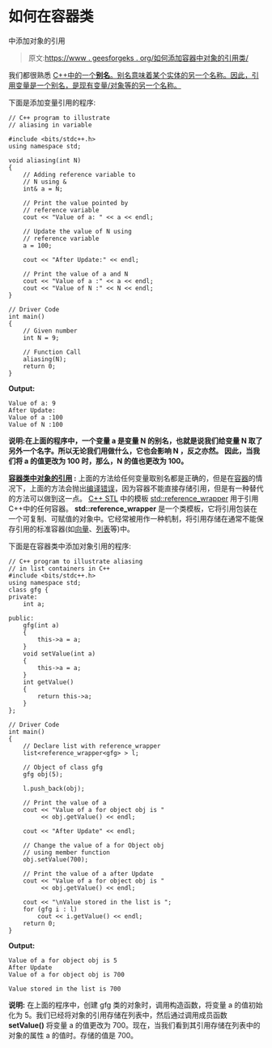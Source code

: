 # 如何在容器类

中添加对象的引用

> 原文:[https://www . geesforgeks . org/如何添加容器中对象的引用类/](https://www.geeksforgeeks.org/how-to-add-reference-of-an-object-in-container-classes/)

我们都很熟悉 [C++中的一个**别名**。别名意味着某个实体的另一个名称。因此，引用变量是一个别名，是现有变量/对象等的另一个名称。](https://www.geeksforgeeks.org/c-plus-plus/)

下面是添加变量引用的程序:

```
// C++ program to illustrate
// aliasing in variable

#include <bits/stdc++.h>
using namespace std;

void aliasing(int N)
{
    // Adding reference variable to
    // N using &
    int& a = N;

    // Print the value pointed by
    // reference variable
    cout << "Value of a: " << a << endl;

    // Update the value of N using
    // reference variable
    a = 100;

    cout << "After Update:" << endl;

    // Print the value of a and N
    cout << "Value of a :" << a << endl;
    cout << "Value of N :" << N << endl;
}

// Driver Code
int main()
{
    // Given number
    int N = 9;

    // Function Call
    aliasing(N);
    return 0;
}
```

**Output:**

```
Value of a: 9
After Update:
Value of a :100
Value of N :100

```

**说明:**在上面的程序中，一个变量 **a** 是变量 **N** 的别名，也就是说我们给变量 **N** 取了另外一个名字。所以无论我们用**做什么，它也会影响 **N** ，反之亦然。
因此，当我们将 **a 的值更改为 100** 时，那么，N 的值也更改为 100。**

**<u>容器类中对象的引用</u> :**
上面的方法给任何变量取别名都是正确的，但是在[容器](https://www.geeksforgeeks.org/containers-cpp-stl/)的情况下，上面的方法会抛出[编译错误](https://www.geeksforgeeks.org/errors-in-cc/)，因为容器不能直接存储引用，但是有一种替代的方法可以做到这一点。 [C++ STL](https://www.geeksforgeeks.org/the-c-standard-template-library-stl/) 中的模板 [std::reference_wrapper](https://www.geeksforgeeks.org/reference_wrapper-in-cpp/) 用于引用 C++中的任何容器。 **std::reference_wrapper** 是一个类模板，它将引用包装在一个可复制、可赋值的对象中。它经常被用作一种机制，将引用存储在通常不能保存引用的标准容器(如[向量](https://www.geeksforgeeks.org/vector-in-cpp-stl/)、[列表](https://www.geeksforgeeks.org/list-cpp-stl/)等)中。

下面是在容器类中添加对象引用的程序:

```
// C++ program to illustrate aliasing
// in list containers in C++
#include <bits/stdc++.h>
using namespace std;
class gfg {
private:
    int a;

public:
    gfg(int a)
    {
        this->a = a;
    }
    void setValue(int a)
    {
        this->a = a;
    }
    int getValue()
    {
        return this->a;
    }
};

// Driver Code
int main()
{
    // Declare list with reference_wrapper
    list<reference_wrapper<gfg> > l;

    // Object of class gfg
    gfg obj(5);

    l.push_back(obj);

    // Print the value of a
    cout << "Value of a for object obj is "
         << obj.getValue() << endl;

    cout << "After Update" << endl;

    // Change the value of a for Object obj
    // using member function
    obj.setValue(700);

    // Print the value of a after Update
    cout << "Value of a for object obj is "
         << obj.getValue() << endl;

    cout << "\nValue stored in the list is ";
    for (gfg i : l)
        cout << i.getValue() << endl;
    return 0;
}
```

**Output:**

```
Value of a for object obj is 5
After Update
Value of a for object obj is 700

Value stored in the list is 700

```

**说明:**
在上面的程序中，创建 gfg 类的对象时，调用构造函数，将变量 a 的值初始化为 5。我们已经将对象的引用存储在列表中，然后通过调用成员函数 **setValue()** 将变量 a 的值更改为 700。现在，当我们看到其引用存储在列表中的对象的属性 a 的值时。存储的值是 700。